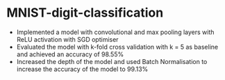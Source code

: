 # MNIST-digit-classification
*	Implemented a model with convolutional and max pooling layers with ReLU activation with SGD optimiser
*	Evaluated the model with k-fold cross validation with k = 5 as baseline and achieved an accuracy of 98.55%
*	Increased the depth of the model and used Batch Normalisation to increase the accuracy of the model to 99.13%
